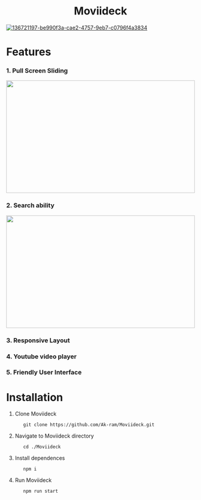 <h1 align='center'>Moviideck
</h1>

[![136721197-be990f3a-cae2-4757-9eb7-c0796f4a3834](https://user-images.githubusercontent.com/69124951/190871460-e74e565c-86e2-4d47-9ac8-f70fc55e6a2e.jpg)](https://react-move-web-app.web.app/)


# Features

### 1. Pull Screen Sliding 

 <img height='300px' width = "100%" src="https://user-images.githubusercontent.com/69124951/190877307-9c96ff1e-5d7e-41af-bd1f-51dfcf6cabaf.gif"/>

### 2. Search ability

<img  height='300px' width = "100%" src="https://user-images.githubusercontent.com/69124951/190877497-a504221b-132e-43d6-9167-945eaaf36545.gif"/>




### 3. Responsive Layout
### 4. Youtube video player
### 5. Friendly User Interface


# Installation

1. Clone Moviideck

          git clone https://github.com/Ak-ram/Moviideck.git

2. Navigate to Moviideck directory

          cd ./Moviideck
          
3. Install dependences

          npm i
          
4. Run Moviideck

          npm run start 
